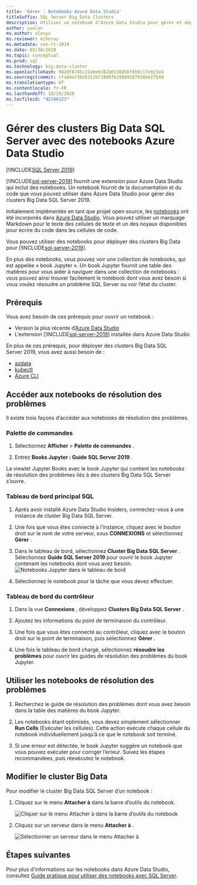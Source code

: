 ```yaml
---
title: 'Gérer : Notebooks Azure Data Studio'
titleSuffix: SQL Server Big Data Clusters
description: Utilisez un notebook d’Azure Data Studio pour gérer et dépanner les clusters Big Data SQL Server.
author: yualan
ms.author: alanyu
ms.reviewer: mikeray
ms.metadata: seo-lt-2019
ms.date: 03/30/2020
ms.topic: conceptual
ms.prod: sql
ms.technology: big-data-cluster
ms.openlocfilehash: 9020f8745c22a9e6382b6538d5bf650c17e923e4
ms.sourcegitcommit: cfa04a73b26312bf18d8f6296891679166e2754d
ms.translationtype: HT
ms.contentlocale: fr-FR
ms.lasthandoff: 10/19/2020
ms.locfileid: "92196123"
---
```

# <a name="manage-sql-server-big-data-clusters-with-azure-data-studio-notebooks"></a>Gérer des clusters Big Data SQL Server avec des notebooks Azure Data Studio

[!INCLUDE[SQL Server 2019](../includes/applies-to-version/sqlserver2019.md)]

[!INCLUDE[sql-server-2019](../includes/sssqlv15-md.md)] fournit une extension pour Azure Data Studio qui inclut des notebooks. Un notebook fournit de la documentation et du code que vous pouvez utiliser dans Azure Data Studio pour gérer des clusters Big Data SQL Server 2019.

Initialement implémentés en tant que projet open source, les [notebooks](../azure-data-studio/notebooks/notebooks-guidance.md) ont été incorporés dans [Azure Data Studio](../azure-data-studio/download-azure-data-studio.md). Vous pouvez utiliser un marquage Markdown pour le texte des cellules de texte et un des noyaux disponibles pour écrire du code dans les cellules de code.

Vous pouvez utiliser des notebooks pour déployer des clusters Big Data pour [!INCLUDE[sql-server-2019](../includes/sssqlv15-md.md)].

En plus des notebooks, vous pouvez voir une collection de notebooks, qui est appelée « book Jupyter ». Un book Jupyter fournit une table des matières pour vous aider à naviguer dans une collection de notebooks : vous pouvez ainsi trouver facilement le notebook dont vous avez besoin si vous voulez résoudre un problème SQL Server ou voir l’état du cluster.

## <a name="prerequisites"></a>Prérequis

Vous avez besoin de ces prérequis pour ouvrir un notebook :

* Version la plus récente d’[Azure Data Studio](../azure-data-studio/download-azure-data-studio.md)
* L’extension [!INCLUDE[sql-server-2019](../includes/sssqlv15-md.md)] installée dans Azure Data Studio

En plus de ces prérequis, pour déployer des clusters Big Data SQL Server 2019, vous avez aussi besoin de :

* [azdata](../azdata/install/deploy-install-azdata.md)
* [kubectl](https://kubernetes.io/docs/tasks/tools/install-kubectl/#install-kubectl-binary-using-native-package-management)
* [Azure CLI](/cli/azure/install-azure-cli)

## <a name="access-troubleshooting-notebooks"></a>Accéder aux notebooks de résolution des problèmes

Il existe trois façons d’accéder aux notebooks de résolution des problèmes.

### <a name="command-palette"></a>Palette de commandes

1. Sélectionnez **Afficher** > **Palette de commandes** .

2. Entrez **Books Jupyter : Guide SQL Server 2019** .

La viewlet Jupyter Books avec le book Jupyter qui contient les notebooks de résolution des problèmes liés à des clusters Big Data SQL Server s’ouvre.

### <a name="sql-master-dashboard"></a>Tableau de bord principal SQL

1. Après avoir installé Azure Data Studio Insiders, connectez-vous à une instance de cluster Big Data SQL Server.

2. Une fois que vous êtes connecté à l’instance, cliquez avec le bouton droit sur le nom de votre serveur, sous **CONNEXIONS** et sélectionnez **Gérer** .

3. Dans le tableau de bord, sélectionnez **Cluster Big Data SQL Server** . Sélectionnez **Guide SQL Server 2019** pour ouvrir le book Jupyter contenant les notebooks dont vous avez besoin.
    ![Notebooks Jupyter dans le tableau de bord](media/manage-notebooks/jupyter-book-button.png)

4. Sélectionnez le notebook pour la tâche que vous devez effectuer.

### <a name="controller-dashboard"></a>Tableau de bord du contrôleur

1. Dans la vue **Connexions** , développez **Clusters Big Data SQL Server** .

2. Ajoutez les informations du point de terminaison du contrôleur.

3. Une fois que vous êtes connecté au contrôleur, cliquez avec le bouton droit sur le point de terminaison, puis sélectionnez **Gérer** .

4. Une fois le tableau de bord chargé, sélectionnez **résoudre les problèmes** pour ouvrir les guides de résolution des problèmes du book Jupyter.

## <a name="use-troubleshooting-notebooks"></a>Utiliser les notebooks de résolution des problèmes

1. Recherchez le guide de résolution des problèmes dont vous avez besoin dans la table des matières du book Jupyter.

2. Les notebooks étant optimisés, vous devez simplement sélectionner **Run Cells** (Exécuter les cellules). Cette action exécute chaque cellule du notebook individuellement jusqu’à ce que le notebook soit terminé.

3. Si une erreur est détectée, le book Jupyter suggère un notebook que vous pouvez exécuter pour corriger l’erreur. Suivez les étapes recommandées, puis réexécutez le notebook.

## <a name="change-the-big-data-cluster"></a>Modifier le cluster Big Data

Pour modifier le cluster Big Data SQL Server d’un notebook :

1. Cliquez sur le menu **Attacher à** dans la barre d’outils du notebook.

   ![Cliquer sur le menu Attacher à dans la barre d’outils du notebook](./media/notebooks-how-to-manage/select-attach-to-1.png)

2. Cliquez sur un serveur dans le menu **Attacher à** .

   ![Sélectionner un serveur dans le menu Attacher à](./media/notebooks-how-to-manage/select-attach-to-2.png)

## <a name="next-steps"></a>Étapes suivantes

Pour plus d’informations sur les notebooks dans Azure Data Studio, consultez [Guide pratique pour utiliser des notebooks avec SQL Server](../azure-data-studio/notebooks/notebooks-guidance.md).